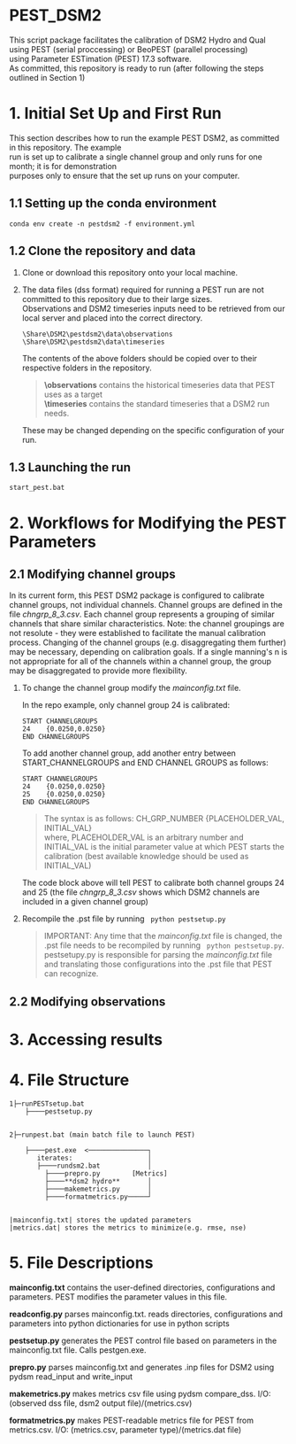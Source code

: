# PEST_DSM2
This script package facilitates the calibration of DSM2 Hydro and Qual using PEST (serial proccessing) or BeoPEST (parallel processing)  
using Parameter ESTimation (PEST) 17.3 software.  
As committed, this repository is ready to run (after following the steps outlined in Section 1)

# 1. Initial Set Up and First Run
This section describes how to run the example PEST DSM2, as committed in this repository. The example  
run is set up to calibrate a single channel group and only runs for one month; it is for demonstration  
purposes only to ensure that the set up runs on your computer.
## 1.1 Setting up the conda environment

```
conda env create -n pestdsm2 -f environment.yml
```

## 1.2 Clone the repository and data

1. Clone or download this repository onto your local machine.


2. The data files (dss format) required for running a PEST run are not committed to this repository due to their large sizes.  
Observations and DSM2 timeseries inputs need to be retrieved from our local server and placed into the correct directory.  
   ```
   \Share\DSM2\pestdsm2\data\observations
   \Share\DSM2\pestdsm2\data\timeseries
   ```
   The contents of the above folders should be copied over to their respective folders in the repository.  

   > **\observations** contains the historical timeseries data that PEST uses as a target  
   > **\timeseries** contains the standard timeseries that a DSM2 run needs.  

   These may be changed depending on the specific configuration of your run. 

## 1.3 Launching the run

```
start_pest.bat
```
# 2. Workflows for Modifying the PEST Parameters

## 2.1 Modifying channel groups
In its current form, this PEST DSM2 package is configured to calibrate channel groups, not individual channels. Channel groups are defined in the file *chngrp_8_3.csv*. Each channel group represents a grouping  of similar channels that share similar characteristics. Note: the channel groupings are not  resolute - they were established to facilitate the manual calibration process. Changing of the channel  groups (e.g. disaggregating them further) may be necessary, depending on calibration goals. If a single manning's n is not appropriate for all of the channels within a channel group, the group may be disaggregated to provide more flexibility.  

1. To change the channel group modify the *mainconfig.txt* file.  
   
   In the repo example, only channel group 24 is calibrated:

   ```
   START CHANNELGROUPS
   24    {0.0250,0.0250}
   END CHANNELGROUPS
   ```

   To add another channel group, add another entry between START_CHANNELGROUPS and END CHANNEL GROUPS as follows:

   ```
   START CHANNELGROUPS
   24    {0.0250,0.0250}
   25    {0.0250,0.0250}
   END CHANNELGROUPS
   ```
   > The syntax is as follows: CH_GRP_NUMBER      {PLACEHOLDER_VAL, INITIAL_VAL}  
   > where, PLACEHOLDER_VAL is an arbitrary number and INITIAL_VAL is the initial parameter value at which PEST starts the calibration (best available knowledge should be used as INITIAL_VAL)

   The code block above will tell PEST to calibrate both channel groups 24 and 25 (the file *chngrp_8_3.csv* shows which DSM2 channels are included in a given channel group)

2. Recompile the .pst file by running ``` python pestsetup.py```  
   > IMPORTANT: Any time that the *mainconfig.txt* file is changed, the .pst file needs to be recompiled by    running ``` python pestsetup.py```. pestsetupy.py is responsible for parsing the *mainconfig.txt* file and translating those configurations into the .pst file that PEST can recognize.


## 2.2 Modifying observations


# 3. Accessing results




# 4. File Structure
```
1├─runPESTsetup.bat
    ├────pestsetup.py


2├─runpest.bat (main batch file to launch PEST)

    ├────pest.exe  <───────────────┐
       iterates:                   │
       ├────rundsm2.bat            │
         ├────prepro.py        [Metrics]
         ├────**dsm2 hydro**       │
         ├────makemetrics.py       │
         ├────formatmetrics.py─────┘
    

|mainconfig.txt| stores the updated parameters
|metrics.dat| stores the metrics to minimize(e.g. rmse, nse)
```

# 5. File Descriptions

**mainconfig.txt**
contains the user-defined directories, configurations and parameters. PEST modifies the parameter values in this file.

**readconfig.py**
parses mainconfig.txt. reads directories, configurations and parameters into python dictionaries for use in python scripts

**pestsetup.py**
generates the PEST control file based on parameters in the mainconfig.txt file. Calls pestgen.exe.

**prepro.py**
parses mainconfig.txt and generates .inp files for DSM2 using pydsm read_input and write_input

**makemetrics.py**
makes metrics csv file using pydsm compare_dss. I/O: (observed dss file, dsm2 output file)/(metrics.csv)

**formatmetrics.py**
makes PEST-readable metrics file for PEST from metrics.csv. I/O: (metrics.csv, parameter type)/(metrics.dat file)

